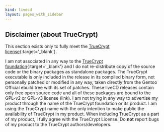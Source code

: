 ```yaml
---
kind: livecd
layout: pages_with_sidebar
---
```

## Disclaimer (about TrueCrypt)
This section exists only to fully meet the [TrueCrypt license](http://www.truecrypt.org/legal/license){:target='_blank'}.

I am not associated in any way to the [TrueCrypt foundation](http://www.truecrypt.org){:target='_blank'} and I do not re-distribute copy of the source code or the binary packages as standalone packages.
The TrueCrypt executable is only included in the release in its compiled binary form, not personally patched or modified in any way, taken directly from the Gentoo Official ebuild tree with its set of patches.
These liveCD releases contain only free open source code and all of these packages are bound to the GPL-v2 or GPL-v3 license (link).
I am not trying in any way to advertise my product through the name of the TrueCrypt foundation or its product. I am using the TrueCrypt name with the only intention to make public the availability of TrueCrypt in my product.
When including TrueCrypt as a part of my product, I fully agree with the TrueCrypt License.
Do **not** report bugs of my product to the TrueCrypt authors/developers.
